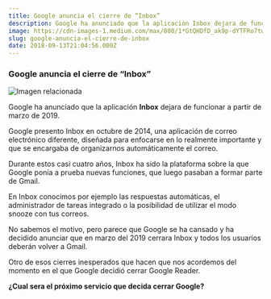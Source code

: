 ```yaml
---
title: Google anuncia el cierre de “Inbox”
description: Google ha anunciado que la aplicación Inbox dejara de funcionar a partir de marzo de 2019.
image: https://cdn-images-1.medium.com/max/800/1*GtQHDfD_ak9p-dYTFRo7tw.jpeg
slug: google-anuncia-el-cierre-de-inbox
date: 2018-09-13T21:04:56.000Z
---
```


### Google anuncia el cierre de “Inbox”

![Imagen relacionada](https://cdn-images-1.medium.com/max/800/1*GtQHDfD_ak9p-dYTFRo7tw.jpeg)

Google ha anunciado que la aplicación **Inbox** dejara de funcionar a partir de marzo de 2019.

Google presento Inbox en octubre de 2014, una aplicación de correo electrónico diferente, diseñada para enfocarse en lo realmente importante y que se encargaba de organizarnos automáticamente el correo.

Durante estos casi cuatro años, Inbox ha sido la plataforma sobre la que Google ponía a prueba nuevas funciones, que luego pasaban a formar parte de Gmail.

En Inbox conocimos por ejemplo las respuestas automáticas, el administrador de tareas integrado o la posibilidad de utilizar el modo snooze con tus correos.

No sabemos el motivo, pero parece que Google se ha cansado y ha decidido anunciar que en marzo del 2019 cerrara Inbox y todos los usuarios deberán volver a Gmail.

Otro de esos cierres inesperados que hacen que nos acordemos del momento en el que Google decidió cerrar Google Reader.

**¿Cual sera el próximo servicio que decida cerrar Google?**

